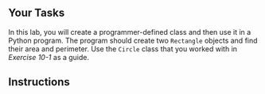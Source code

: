 ## Your Tasks

In this lab, you will create a programmer-defined class and then use it in a Python program. The program should create two `Rectangle` objects and find their area and perimeter. Use the `Circle` class that you worked with in _Exercise 10-1_ as a guide.

## Instructions
